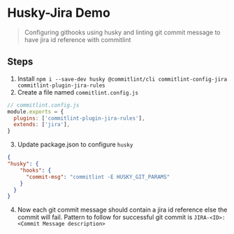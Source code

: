 # Husky-Jira Demo

> Configuring githooks using husky and linting git commit message to have jira id reference with commitlint

## Steps

1. Install `npm i --save-dev husky @commitlint/cli commitlint-config-jira commitlint-plugin-jira-rules` 
2. Create a file named `commitlint.config.js`

```js
// commitlint.config.js
module.exports = {
  plugins: ['commitlint-plugin-jira-rules'],
  extends: ['jira'],
}
```

3. Update package.json to configure `husky`

```json
{
"husky": {
    "hooks": {
      "commit-msg": "commitlint -E HUSKY_GIT_PARAMS"
    }
  }
}
```

4. Now each git commit message should contain a jira id reference else the commit will fail. Pattern to follow for successful git commit is `JIRA-<ID>: <Commit Message description>`
